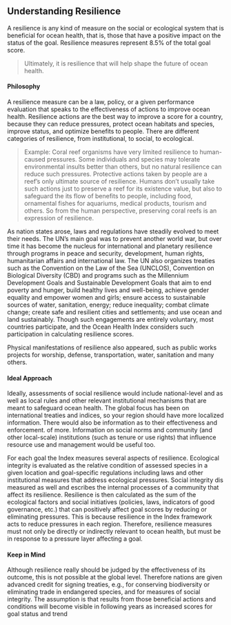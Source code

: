 ## **Understanding Resilience**

A resilience is any kind of measure on the social or ecological system that is beneficial for ocean health, that is, those that have a positive impact on the status of the goal. Resilience measures represent 8.5% of the total goal score.

> Ultimately, it is resilience that will help shape the future of ocean health.

#### Philosophy

A resilience measure can be a law, policy, or a given performance evaluation that speaks to the effectiveness of actions to improve ocean health. Resilience actions are the best way to improve a score for a country, because they can reduce pressures, protect ocean habitats and species, improve status, and optimize benefits to people. There are different categories of resilience, from institutional, to social, to ecological.

> Example: Coral reef organisms have very limited resilience to human-caused pressures.  Some individuals and species may tolerate environmental insults better than others, but no natural resilience can reduce such pressures.  Protective actions taken by people are a reef’s only ultimate source of resilience.  Humans don’t usually take such actions just to preserve a reef for its existence value, but also to safeguard the its flow of benefits to people, including food, ornamental fishes for aquariums, medical products, tourism and others.  So from the human perspective, preserving coral reefs is an expression of resilience.

As nation states arose, laws and regulations have steadily evolved to meet their needs. The UN’s main goal was to prevent another world war, but over time it has become the nucleus for international and planetary resilience through programs in peace and security, development, human rights, humanitarian affairs and international law. The UN also organizes treaties such as the  Convention on the Law of the Sea (UNCLOS), Convention on Biological Diversity (CBD) and programs such as the Millennium Development Goals and Sustainable Development Goals that aim to end poverty and hunger, build healthy lives and well-being, achieve gender equality and empower women and girls; ensure access to sustainable sources of water, sanitation, energy; reduce inequality; combat climate change; create safe and resilient cities and settlements; and use ocean and land sustainably.  Though such engagements are entirely voluntary, most countries participate, and the Ocean Health Index considers such participation in calculating resilience scores.

Physical manifestations of resilience also appeared, such as public works projects for worship, defense, transportation, water, sanitation and many others.

#### Ideal Approach

Ideally, assessments of social resilience would include national-level and as well as local rules and other relevant institutional mechanisms that are meant to safeguard ocean health. The global focus has been on international treaties and indices, so your region should have more localized information. There would also be information as to their effectiveness and enforcement. of more. Information on social norms and community (and other local-scale) institutions (such as tenure or use rights) that influence resource use and management would be useful too.

For each goal the Index measures several aspects of resilience. Ecological integrity is evaluated as the relative condition of assessed species in a given location and goal-specific regulations including laws and other institutional measures  that address ecological pressures. Social integrity dis measured as well and escribes the internal processes of a community that affect its resilience. Resilience is then calculated as the sum of the ecological factors and social initiatives (policies, laws, indicators of good governance, etc.) that can positively affect goal scores by reducing or eliminating pressures. This is because resilience in the Index framework acts to reduce pressures in each region. Therefore, resilience measures must not only be directly or indirectly relevant to ocean health, but must be in response to a pressure layer affecting a goal.

<!---PLACE. Social integrity differs among nations.  A nation’s successes or deficiencies affect both its own population and those of other nations, so projects have evolved to evaluate social aspects of resilience.  The Ocean Health Index assesses social integrity with information from the Worldwide Governance Indicators (WGI). WGI evaluates how well governments exercise powers to benefit citizens and, indirectly environmental quality by assessing freedom of expression and citizens’ ability to select their government; political stability; absence of violence and terrorism; government effectiveness; quality of regulations; extent to which the rule of law prevails; and extent of corruption The Index also uses other composite measures of resilience for particular goals, including the Travel and Tourism Competitive Index and the World Economic Forum's Global Competitiveness Index (GCI) that evaluates a country’s competitiveness in achieving sustained economic prosperity.--->

<!---A WGI score of 1 means that social integrity is the best it can be; and a score of 0 means that governance is completely ineffective, so that the country has no social Resilience.  The full composite score for all six WGI indicators is used to evaluate social resilience for all of the Ocean Health Index goals except for Livelihoods; the Livelihoods goal only uses the WGI’s Regulatory Quality data layer, because it also uses the Global Competitiveness Index, which duplicates, but improves, the remaining WGI layers for this purpose.--->

#### Keep in Mind

Although resilience really should be judged by the effectiveness of its outcome, this is not possible at the global level.  Therefore nations are given advanced credit for signing treaties, e.g., for conserving biodiversity or eliminating trade in endangered species, and for measures of social integrity.  The assumption is that results from those beneficial actions and conditions will become visible in following years as increased scores for goal status and trend
